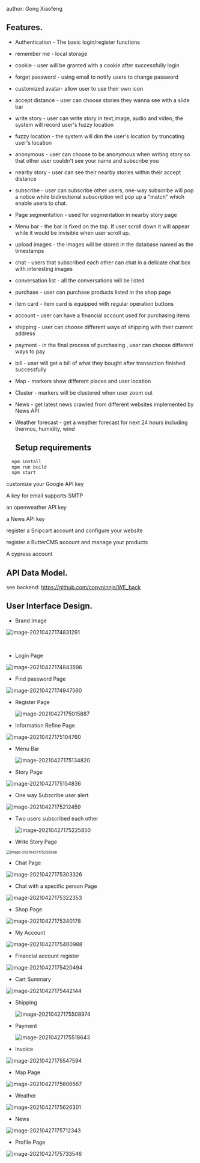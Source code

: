 

author: Gong Xiaofeng

## Features.

-  Authentication - The basic login/register functions

- remember me - local storage

- cookie - user will be granted with a cookie after successfully login

- forget password - using email to notify users to change password

- customized avatar- allow user to use their own icon

- accept distance - user can choose stories they wanna see with a slide bar

- write story - user can write story in text,image, audio and video, the system will record user's fuzzy location

- fuzzy location - the system will dim the user's location by truncating user's location

- anonymous - user can choose to be anonymous when writing story so that other user couldn't see your name and subscribe you

- nearby story - user can see their nearby stories within their accept distance

-  subscribe - user can subscribe other users, one-way subscribe will pop a notice while bidirectional subscription will pop up a "match" which enable users to chat.

- Page segmentation -  used for segmentation in nearby story page

- Menu bar - the bar is fixed on the top. If user scroll down it will appear while it would be invisible when user scroll up.

- upload images - the images will be stored in the database named as the timestamps

- chat - users that subscribed each other can chat in a delicate chat box with interesting images

- conversation list - all the conversations will be listed

- purchase - user can purchase products listed in the shop page

- item card - item card is equipped with regular operation buttons

- account - user can have a financial account used for purchasing items

- shipping - user can choose different ways of shipping with their current address

- payment - in the final process of purchasing , user can choose different ways to pay

- bill - user will get a bill of what they bought after transaction finished successfully

- Map - markers show different places and user location

- Cluster - markers will be clustered when user zoom out

- News - get latest news crawled from different websites implemented by News API

- Weather forecast - get a weather forecast for next 24 hours including thermos, humidity, wind

  ## Setup requirements

```bat
  npm install
  npm run build
  npm start
```

  customize your Google API key

  A key for email supports SMTP

  an openweather API key

  a News API key

  register a Snipcart account and configure your website
  
  register a ButterCMS account and manage your products
  
  A cypress account
  
  
  
  
  
  
  
  ## API Data Model.
  
  see backend: https://github.com/copyninnja/WE_back
  



  ## 	User Interface Design.

- Brand Image 

![image-20210427174831291](./public/Readme/image-20210427174831291.png)

​												

- Login Page



![image-20210427174843596](./public/Readme/image-20210427174843596.png)

- Find password Page

![image-20210427174947560](./public/Readme/image-20210427174947560.png)

- Register Page

  ![image-20210427175015887](./public/Readme/image-20210427175015887.png)

- Information Refine Page

![image-20210427175104760](./public/Readme/image-20210427175104760.png)



- Menu Bar

  ![image-20210427175134820](./public/Readme/image-20210427175134820.png)

- Story Page

![image-20210427175154836](./public/Readme/image-20210427175154836.png)

- One way Subscribe user alert

![image-20210427175212459](./public/Readme/image-20210427175212459.png)

- Two users subscribed each other

  ![image-20210427175225850](./public/Readme/image-20210427175225850.png)

- Write Story Page

<img src="./public/Readme/image-20210427175239548.png" alt="image-20210427175239548" style="zoom:67%;" />

- Chat Page

![image-20210427175303326](./public/Readme/image-20210427175303326.png)

- Chat with a specific person Page

![image-20210427175322353](./public/Readme/image-20210427175322353.png)

- Shop Page

![image-20210427175340178](./public/Readme/image-20210427175340178.png)

- My Account

![image-20210427175400988](./public/Readme/image-20210427175400988.png)

- Financial account register

![image-20210427175420494](./public/Readme/image-20210427175420494.png)

- Cart Summary

![image-20210427175442144](./public/Readme/image-20210427175442144.png)

- Shipping

  ![image-20210427175508974](./public/Readme/image-20210427175508974.png)

- Payment

  ![image-20210427175518643](./public/Readme/image-20210427175518643.png)

- Invoice

![image-20210427175547594](./public/Readme/image-20210427175547594.png)

- Map Page

![image-20210427175606567](./public/Readme/image-20210427175606567.png)

- Weather 

![image-20210427175626301](./public/Readme/image-20210427175626301.png)



- News

![image-20210427175712343](./public/Readme/image-20210427175712343.png)

- Profile Page

![image-20210427175733546](./public/Readme/image-20210427175733546.png)



